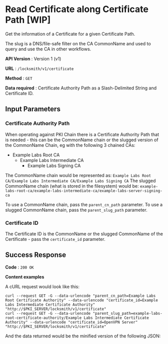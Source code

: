# Read Certificate along Certificate Path [WIP]

Get the information of a Certificate for a given Certificate Path.

The slug is a DNS/file-safe filter on the CA CommonName and used to query and use the CA in other workflows.

**API Version** : Version 1 (v1)

**URL** : `/locksmith/v1/certificate`

**Method** : `GET`

**Data required** : Certificate Authority Path as a Slash-Delimited String and Certificate ID.

## Input Parameters

### Certificate Authority Path

When operating against PKI Chain there is a Certificate Authority Path that is needed - this can be the CommonName chain or the slugged version of the CommonName Chain, eg with the following 3 chained CAs:

- Example Labs Root CA
  - Example Labs Intermediate CA
    - Example Labs Signing CA

The CommonName chain would be represented as: `Example Labs Root CA/Example Labs Intermediate CA/Example Labs Signing CA`
The slugged CommonName chain (what is stored in the filesystem) would be: `example-labs-root-ca/example-labs-intermediate-ca/example-labs-server-signing-ca`

To use a CommonName chain, pass the `parent_cn_path` parameter.
To use a slugged CommonName chain, pass the `parent_slug_path` parameter.

### Certificate ID

The Certificate ID is the CommonName or the slugged CommonName of the Certificate - pass the `certificate_id` parameter.

## Success Response

**Code** : `200 OK`

**Content examples**

A cURL request would look like this:

```
curl --request GET -G --data-urlencode "parent_cn_path=Example Labs Root Certificate Authority" --data-urlencode "certificate_id=Example Labs Intermediate Certificate Authority" "http://$PKI_SERVER/locksmith/v1/certificate"
curl --request GET -G --data-urlencode "parent_slug_path=example-labs-root-certificate-authority/Example Labs Intermediate Certificate Authority" --data-urlencode "certificate_id=OpenVPN Server" "http://$PKI_SERVER/locksmith/v1/certificate"
```

And the data returned would be the minified version of the following JSON:

```json

```
